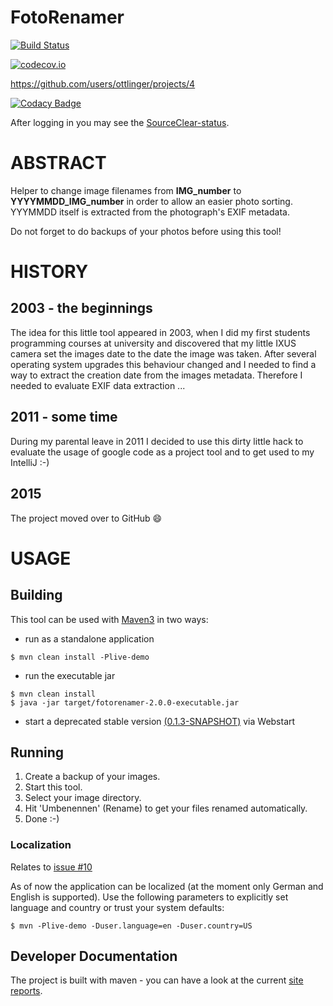 # FotoRenamer

[![Build Status](https://travis-ci.org/ottlinger/fotorenamer.svg?branch=master)](https://travis-ci.org/ottlinger/fotorenamer)

[![codecov.io](http://codecov.io/github/ottlinger/fotorenamer/coverage.svg?branch=master)](http://codecov.io/github/ottlinger/fotorenamer?branch=master)

https://github.com/users/ottlinger/projects/4

[![Codacy Badge](https://api.codacy.com/project/badge/grade/1069017d3898425095363374b2519b03)](https://www.codacy.com/app/github_25/fotorenamer)

After logging in you may see the [SourceClear-status](https://app.sourceclear.com/teams/200tX8V/issues/vulnerabilities).

# ABSTRACT #
Helper to change image filenames from **IMG\_number** to **YYYYMMDD\_IMG\_number** in order to allow an easier photo sorting. YYYMMDD itself is extracted from the photograph's EXIF metadata.

Do not forget to do backups of your photos before using this tool!

# HISTORY #
## 2003 - the beginnings ##
The idea for this little tool appeared in 2003, when I did my first students programming courses at university and discovered that my little IXUS camera set the images date to the date the image was taken.
After several operating system upgrades this behaviour changed and I needed to find a way to extract the creation date from the images metadata. Therefore I needed to evaluate EXIF data extraction ...
## 2011 - some time ##
During my parental leave in 2011 I decided to use this dirty little hack to evaluate the usage of google code as a project tool and to get used to my IntelliJ :-)
## 2015 ##

The project moved over to GitHub :smile:

# USAGE #
## Building ##
This tool can be used with [Maven3](http://maven.apache.org/download.html) in two ways:
  * run as a standalone application
```
$ mvn clean install -Plive-demo
```  
  * run the executable jar
```
$ mvn clean install
$ java -jar target/fotorenamer-2.0.0-executable.jar
```  
  * start a deprecated stable version [(0.1.3-SNAPSHOT)](http://www.aiki-it.de/sw/ixus/bildbearbeiter.jnlp) via Webstart

## Running ##
1. Create a backup of your images.
1. Start this tool.
1. Select your image directory.
1. Hit 'Umbenennen' (Rename) to get your files renamed automatically.
1. Done :-)

### Localization ###

Relates to [issue #10](../../issues/10)

  As of now the application can be localized (at the moment only German and English is supported). Use the following parameters to explicitly set language and country or trust your system defaults:
```
$ mvn -Plive-demo -Duser.language=en -Duser.country=US
```

## Developer Documentation ##

The project is built with maven - you can have a look at the current [site reports](https://ottlinger.github.io/fotorenamer/).
